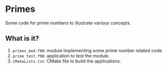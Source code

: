 # Primes

Some code for prime numbers to illustrate various concepts.

## What is it?

1. `primes_mod.f90`: module implementing some prime number related code.
1. `prime_test.f90`: application to test the module.
1. `CMakeLists.txt`: CMake file to build the applications.
